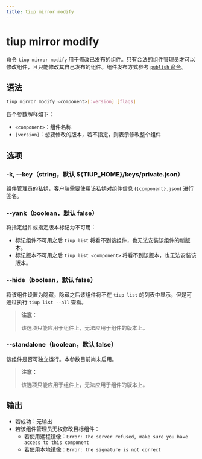 ```yaml
---
title: tiup mirror modify
---
```


# tiup mirror modify

命令 `tiup mirror modify` 用于修改已发布的组件。只有合法的组件管理员才可以修改组件，且只能修改其自己发布的组件。组件发布方式参考 [`publish` 命令](/tiup/tiup-command-mirror-publish.md)。

## 语法

```sh
tiup mirror modify <component>[:version] [flags]
```

各个参数解释如下：

- `<component>`：组件名称
- `[version]`：想要修改的版本，若不指定，则表示修改整个组件

## 选项

### -k, --key（string，默认 ${TIUP_HOME}/keys/private.json）

组件管理员的私钥，客户端需要使用该私钥对组件信息 (`{component}.json`) 进行签名。

### --yank（boolean，默认 false）

将指定组件或指定版本标记为不可用：

- 标记组件不可用之后 `tiup list` 将看不到该组件，也无法安装该组件的新版本。
- 标记版本不可用之后 `tiup list <component>` 将看不到该版本，也无法安装该版本。

### --hide（boolean，默认 false）

将该组件设置为隐藏，隐藏之后该组件将不在 `tiup list` 的列表中显示，但是可通过执行 `tiup list --all` 查看。

> **注意：**
>
> 该选项只能应用于组件上，无法应用于组件的版本上。

### --standalone（boolean，默认 false）

该组件是否可独立运行。本参数目前尚未启用。

> **注意：**
>
> 该选项只能应用于组件上，无法应用于组件的版本上。

## 输出

- 若成功：无输出
- 若该组件管理员无权修改目标组件：
    - 若使用远程镜像：`Error: The server refused, make sure you have access to this component`
    - 若使用本地镜像：`Error: the signature is not correct`
